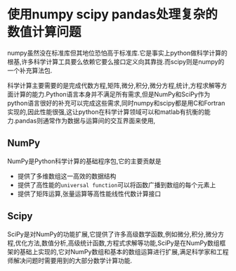 # 使用numpy scipy pandas处理复杂的数值计算问题

numpy虽然没在标准库但其地位恐怕高于标准库.它是事实上python做科学计算的根基,许多科学计算工具要么依赖它要么接口定义向其靠拢.而scipy则是numpy的一个补充算法包.

科学计算主要需要的是完成代数方程,矩阵,微分,积分,微分方程,统计,方程求解等方面计算的能力.Python语言本身并不满足所有需求,但是NumPy和SciPy作为python语言很好的补充可以完成这些需求,同时numpy和scipy都是用C和Fortran实现的,因此性能很强,这让python在科学计算领域可以和matlab有抗衡的能力.pandas则通常作为数据与运算间的交互界面来使用,


## NumPy

NumPy是Python科学计算的基础程序包,它的主要贡献是

+ 提供了多维数组这一高效的数据结构
+ 提供了高性能的`universal function`可以将函数广播到数组的每个元素上
+ 提供了矩阵运算,张量运算等高性能线性代数计算接口

## Scipy

SciPy是对NumPy的功能扩展,它提供了许多高级数学函数,例如微分,积分,微分方程,优化方法,数值分析,高级统计函数,方程式求解等功能,SciPy是在NumPy数组框架的基础上实现的,它对NumPy数组和基本的数组运算进行扩展,满足科学家和工程师解决问题时需要用到的大部分数学计算功能.

